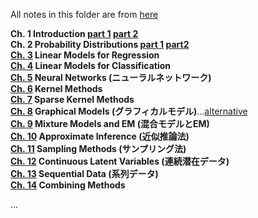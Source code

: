 All notes in this folder are from [here](http://bin.t.u-tokyo.ac.jp/prml2009/)

**Ch. 1 Introduction [part 1](https://github.com/kyeokabe/notes/blob/master/PRML/files-JPN/PRML_Ch1_part1.pdf) [part 2](https://github.com/kyeokabe/notes/blob/master/PRML/files-JPN/PRML_Ch1_part2.pdf)**   
**Ch. 2 Probability Distributions [part 1](https://github.com/kyeokabe/notes/blob/master/PRML/files-JPN/PRML_Ch2_part1.pdf) [part2](https://github.com/kyeokabe/notes/blob/master/PRML/files-JPN/PRML_Ch2_part2.pdf)**     
**[Ch. 3](https://github.com/kyeokabe/notes/blob/master/PRML/files-JPN/PRML_Ch3.pdf) Linear Models for Regression**    
**[Ch. 4](https://github.com/kyeokabe/notes/blob/master/PRML/files-JPN/PRML_Ch4.pdf) Linear Models for Classification**  
**[Ch. 5](https://github.com/kyeokabe/notes/blob/master/PRML/files-JPN/PRML_Ch5.pdf) Neural Networks (ニューラルネットワーク)**  
**[Ch. 6](https://github.com/kyeokabe/notes/blob/master/PRML/files-JPN/PRML_Ch6.pdf) Kernel Methods**  
**[Ch. 7](https://github.com/kyeokabe/notes/blob/master/PRML/files-JPN/PRML_Ch7.pdf) Sparse Kernel Methods**  
**[Ch. 8](https://github.com/kyeokabe/notes/blob/master/PRML/files-JPN/PRML_Ch8.pdf) Graphical Models (グラフィカルモデル)**...[alternative](http://www.slideshare.net/takafumisakakibara75/slide-44207685?qid=b2319ce4-1396-434b-83d6-9681c9715a2f&v=&b=&from_search=5)  
**[Ch. 9](https://github.com/kyeokabe/notes/blob/master/PRML/files-JPN/PRML_Ch9.pdf) Mixture Models and EM (混合モデルとEM)**  
**[Ch. 10](https://github.com/kyeokabe/notes/blob/master/PRML/files-JPN/PRML_Ch10.pdf) Approximate Inference (近似推論法)**  
**[Ch. 11](https://github.com/kyeokabe/notes/blob/master/PRML/files-JPN/PRML_Ch11.pdf) Sampling Methods (サンプリング法)**  
**[Ch. 12](https://github.com/kyeokabe/notes/blob/master/PRML/files-JPN/PRML_Ch12.pdf) Continuous Latent Variables (連続潜在データ)**  
**[Ch. 13](https://github.com/kyeokabe/notes/blob/master/PRML/files-JPN/PRML_Ch13.pdf) Sequential Data (系列データ)**  
**[Ch. 14](https://github.com/kyeokabe/notes/blob/master/PRML/files-JPN/PRML_Ch14.pdf) Combining Methods**  

... 
